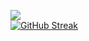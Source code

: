 
![](http://github-profile-summary-cards.vercel.app/api/cards/repos-per-language?username=sanao1006&theme=dark&exclude=html)  
[![GitHub Streak](https://streak-stats.demolab.com/?user=sanao1006&theme=dark)](https://git.io/streak-stats)
